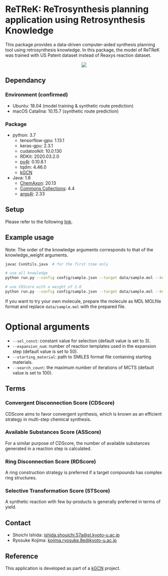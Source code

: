 # ReTReK: ReTrosynthesis planning application using Retrosynthesis Knowledge
This package provides a data-driven computer-aided synthesis planning tool using retrosynthesis knowledge. 
In this package, the model of ReTReK was trained with US Patent dataset instead of Reaxys reaction dataset. 

<div align="center">
  <img src="./images/ReTReK_summary.jpg">
</div>

## Dependancy
### Environment (confirmed)
- Ubuntu: 18.04 (model training & synthetic route prediction)
- macOS Catalina: 10.15.7 (synthetic route prediction)

### Package
- python: 3.7
    - tensorflow-gpu: 1.13.1
    - keras-gpu: 2.3.1
    - cudatoolkit: 10.0.130
    - RDKit: 2020.03.2.0
    - [py4j](https://www.py4j.org/): 0.10.8.1
    - tqdm: 4.46.0
    - [kGCN](https://github.com/clinfo/kGCN)
- Java: 1.8
    - [ChemAxon](https://docs.chemaxon.com/display/docs/Installing_to_Servers.html): 20.13
    - [Commons Collections](https://commons.apache.org/proper/commons-collections/download_collections.cgi): 4.4
    - [args4j](https://search.maven.org/search?q=g:args4j%20AND%20a:args4j): 2.33

## Setup
Please refer to the following [link](doc/setup.md). 

## Example usage

Note: The order of the knowledge arguments corresponds to that of the knowledge_weight arguments. 
```bash
javac CxnUtils.java  # for the first time only

# use all knowledge
python run.py --config config/sample.json --target data/sample.mol --knowledge cdscore rdscore asscore stscore --knowledge_weights 1.0 1.0 1.0 1.0

# use CDScore with a weight of 2.0
python run.py --config config/sample.json --target data/sample.mol --knowledge cdscore --knowledge_weights 2.0 0.0 0.0 0.0
```
If you want to try your own molecule, prepare the molecule as MDL MOLfile format and replace `data/sample.mol` with the prepared file. 

# Optional arguments

- `--sel_const`: constant value for selection (default value is set to 3). 
- `--expansion_num`: number of reaction templates used in the expansion step (default value is set to 50). 
- `--starting_material`: path to SMILES format file containing starting materials. 
- `--search_count`: the maximum number of iterations of MCTS (default value is set to 100). 

## Terms
### Convergent Disconnection Score (CDScore)
CDScore aims to favor convergent synthesis, which is known as an efficient strategy in multi-step chemical synthesis. 

### Available Substances Score (ASScore)
For a similar purpose of CDScore, the number of available substances generated in a reaction step is calculated. 

### Ring Disconnection Score (RDScore)
A ring construction strategy is preferred if a target compounds has complex ring structures.

### Selective Transformation Score (STScore)
A synthetic reaction with few by-products is generally preferred in terms of yield.

## Contact

- Shoichi Ishida: ishida.shouichi.57a@st.kyoto-u.ac.jp 
- Ryosuke Kojima: kojima.ryosuke.8e@kyoto-u.ac.jp 

## Reference

This application is developed as part of a [kGCN](https://github.com/clinfo/kGCN) project. 

